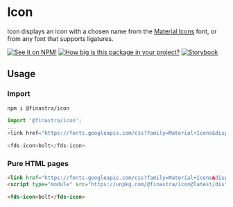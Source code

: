 # Icon

Icon displays an icon with a chosen name from the [Material Icons](https://fonts.google.com/icons) font, or from any font that supports ligatures.

[![See it on NPM!](https://img.shields.io/npm/v/@finastra/icon?style=for-the-badge)](https://www.npmjs.com/package/@finastra/icon)
[![How big is this package in your project?](https://img.shields.io/bundlephobia/minzip/@finastra/icon?style=for-the-badge)](https://bundlephobia.com/result?p=@finastra/icon')
[![Storybook](https://shields.io/badge/-Play%20with%20this%20web%20component-2a0481?logo=storybook&style=for-the-badge)](https://finastra.github.io/finastra-design-system/?path=/story/components-icon--default)

## Usage

### Import

```
npm i @finastra/icon
```

```ts
import '@finastra/icon';
...
<link href="https://fonts.googleapis.com/css?family=Material+Icons&display=block" rel="stylesheet">

<fds-icon>bolt</fds-icon>
```

### Pure HTML pages

```html
<link href="https://fonts.googleapis.com/css?family=Material+Icons&display=block" rel="stylesheet">
<script type="module" src="https://unpkg.com/@finastra/icon@latest/dist/src/icon.js?module"></script>

<fds-icon>bolt</fds-icon>
```
